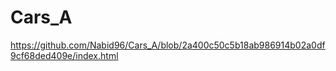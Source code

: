 # Cars_A
https://github.com/Nabid96/Cars_A/blob/2a400c50c5b18ab986914b02a0df9cf68ded409e/index.html
